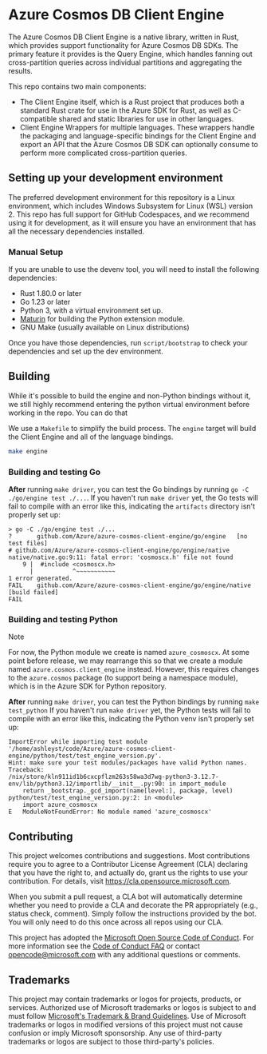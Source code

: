 # Azure Cosmos DB Client Engine

The Azure Cosmos DB Client Engine is a native library, written in Rust, which provides support functionality for Azure Cosmos DB SDKs.
The primary feature it provides is the Query Engine, which handles fanning out cross-partition queries across individual partitions and aggregating the results.

This repo contains two main components:

* The Client Engine itself, which is a Rust project that produces both a standard Rust crate for use in the Azure SDK for Rust, as well as C-compatible shared and static libraries for use in other languages.
* Client Engine Wrappers for multiple languages. These wrappers handle the packaging and language-specific bindings for the Client Engine and export an API that the Azure Cosmos DB SDK can optionally consume to perform more complicated cross-partition queries.

## Setting up your development environment

The preferred development environment for this repository is a Linux environment, which includes Windows Subsystem for Linux (WSL) version 2.
This repo has full support for GitHub Codespaces, and we recommend using it for development, as it will ensure you have an environment that has all the necessary dependencies installed.

### Manual Setup

If you are unable to use the devenv tool, you will need to install the following dependencies:

* Rust 1.80.0 or later
* Go 1.23 or later
* Python 3, with a virtual environment set up.
* [Maturin](https://www.maturin.rs/installation) for building the Python extension module.
* GNU Make (usually available on Linux distributions)

Once you have those dependencies, run `script/bootstrap` to check your dependencies and set up the dev environment.

## Building

While it's possible to build the engine and non-Python bindings without it, we still highly recommend entering the python virtual environment before working in the repo.
You can do that

We use a `Makefile` to simplify the build process. The `engine` target will build the Client Engine and all of the language bindings.

```bash
make engine
```

### Building and testing Go

**After** running `make driver`, you can test the Go bindings by running `go -C ./go/engine test ./...`.
If you haven't run `make driver` yet, the Go tests will fail to compile with an error like this, indicating the `artifacts` directory isn't properly set up:

```
> go -C ./go/engine test ./...
?       github.com/Azure/azure-cosmos-client-engine/go/engine   [no test files]
# github.com/Azure/azure-cosmos-client-engine/go/engine/native
native/native.go:9:11: fatal error: 'cosmoscx.h' file not found
    9 |  #include <cosmoscx.h>
      |           ^~~~~~~~~~~~
1 error generated.
FAIL    github.com/Azure/azure-cosmos-client-engine/go/engine/native [build failed]
FAIL
```

### Building and testing Python

> [!NOTE]
> For now, the Python module we create is named `azure_cosmoscx`.
> At some point before release, we may rearrange this so that we create a module named `azure.cosmos.client_engine` instead.
> However, this requires changes to the `azure.cosmos` package (to support being a namespace module), which is in the Azure SDK for Python repository.

**After** running `make driver`, you can test the Python bindings by running `make test_python`
If you haven't run `make driver` yet, the Python tests will fail to compile with an error like this, indicating the Python venv isn't properly set up:

```
ImportError while importing test module '/home/ashleyst/code/Azure/azure-cosmos-client-engine/python/test/test_engine_version.py'.
Hint: make sure your test modules/packages have valid Python names.
Traceback:
/nix/store/kln911id1b6cxcpflzm263s58wa3d7wg-python3-3.12.7-env/lib/python3.12/importlib/__init__.py:90: in import_module
    return _bootstrap._gcd_import(name[level:], package, level)
python/test/test_engine_version.py:2: in <module>
    import azure_cosmoscx
E   ModuleNotFoundError: No module named 'azure_cosmoscx'
```

## Contributing

This project welcomes contributions and suggestions.  Most contributions require you to agree to a
Contributor License Agreement (CLA) declaring that you have the right to, and actually do, grant us
the rights to use your contribution. For details, visit https://cla.opensource.microsoft.com.

When you submit a pull request, a CLA bot will automatically determine whether you need to provide
a CLA and decorate the PR appropriately (e.g., status check, comment). Simply follow the instructions
provided by the bot. You will only need to do this once across all repos using our CLA.

This project has adopted the [Microsoft Open Source Code of Conduct](https://opensource.microsoft.com/codeofconduct/).
For more information see the [Code of Conduct FAQ](https://opensource.microsoft.com/codeofconduct/faq/) or
contact [opencode@microsoft.com](mailto:opencode@microsoft.com) with any additional questions or comments.

## Trademarks

This project may contain trademarks or logos for projects, products, or services. Authorized use of Microsoft 
trademarks or logos is subject to and must follow 
[Microsoft's Trademark & Brand Guidelines](https://www.microsoft.com/en-us/legal/intellectualproperty/trademarks/usage/general).
Use of Microsoft trademarks or logos in modified versions of this project must not cause confusion or imply Microsoft sponsorship.
Any use of third-party trademarks or logos are subject to those third-party's policies.
